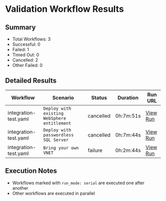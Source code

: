 # Validation Workflow Results

## Summary
- Total Workflows: 3
- Successful: 0
- Failed: 1
- Timed Out: 0
- Cancelled: 2
- Other Failed: 0

## Detailed Results

| Workflow | Scenario | Status | Duration | Run URL |
|----------|----------|---------|-----------|----------|
| integration-test.yaml | `Deploy with existing WebSphere entitlement` | cancelled | 0h:7m:51s | [View Run](https://github.com/azure-javaee/azure.websphere-traditional.singleserver/actions/runs/16438492949) |
| integration-test.yaml | `Deploy with passwordless SQL Server` | cancelled | 0h:7m:44s | [View Run](https://github.com/azure-javaee/azure.websphere-traditional.singleserver/actions/runs/16438495156) |
| integration-test.yaml | `Bring your own VNET` | failure | 0h:2m:44s | [View Run](https://github.com/azure-javaee/azure.websphere-traditional.singleserver/actions/runs/16438497130) |


## Execution Notes
- Workflows marked with `run_mode: serial` are executed one after another
- Other workflows are executed in parallel
